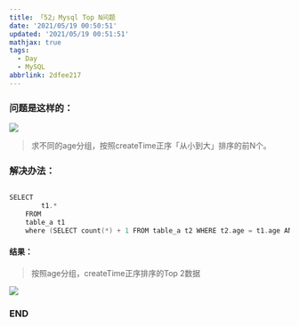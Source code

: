 ```yaml
---
title: 「52」Mysql Top N问题
date: '2021/05/19 00:50:51'
updated: '2021/05/19 00:51:51'
mathjax: true
tags:
  - Day
  - MySQL
abbrlink: 2dfee217
---
```



### 问题是这样的：
![](https://github.com/crab21/Images/tree/master/clipboard_20210519_125155.png)

>求不同的age分组，按照createTime正序「从小到大」排序的前N个。

<!--more-->

### 解决办法：

```go

SELECT
        t1.*
    FROM
    table_a t1
    where (SELECT count(*) + 1 FROM table_a t2 WHERE t2.age = t1.age AND t2.create_time > t1.create_time ) <=1 order by create_time desc

```

#### 结果：

> 按照age分组，createTime正序排序的Top 2数据

![](https://github.com/crab21/Images/tree/master/clipboard_20210519_125510.png)


### END

